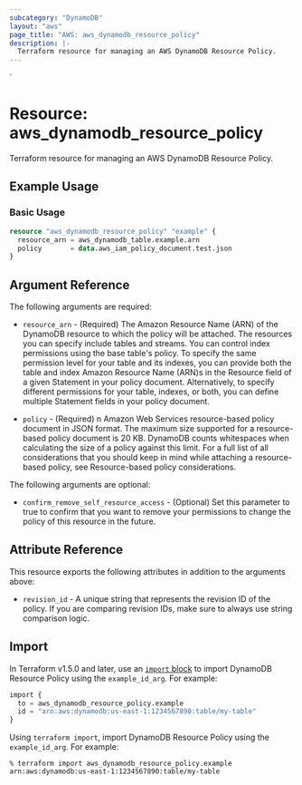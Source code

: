 ```yaml
---
subcategory: "DynamoDB"
layout: "aws"
page_title: "AWS: aws_dynamodb_resource_policy"
description: |-
  Terraform resource for managing an AWS DynamoDB Resource Policy.
---
```

<!---
TIP: A few guiding principles for writing documentation:
1. Use simple language while avoiding jargon and figures of speech.
2. Focus on brevity and clarity to keep a reader's attention.
3. Use active voice and present tense whenever you can.
4. Document your feature as it exists now; do not mention the future or past if you can help it.
5. Use accessible and inclusive language.
--->`

# Resource: aws_dynamodb_resource_policy

Terraform resource for managing an AWS DynamoDB Resource Policy.

## Example Usage

### Basic Usage

```terraform
resource "aws_dynamodb_resource_policy" "example" {
  resource_arn = aws_dynamodb_table.example.arn
  policy       = data.aws_iam_policy_document.test.json
}
```

## Argument Reference

The following arguments are required:

* `resource_arn` - (Required) The Amazon Resource Name (ARN) of the DynamoDB resource to which the policy will be attached. The resources you can specify include tables and streams. You can control index permissions using the base table's policy. To specify the same permission level for your table and its indexes, you can provide both the table and index Amazon Resource Name (ARN)s in the Resource field of a given Statement in your policy document. Alternatively, to specify different permissions for your table, indexes, or both, you can define multiple Statement fields in your policy document.

* `policy` - (Required) n Amazon Web Services resource-based policy document in JSON format. The maximum size supported for a resource-based policy document is 20 KB. DynamoDB counts whitespaces when calculating the size of a policy against this limit. For a full list of all considerations that you should keep in mind while attaching a resource-based policy, see Resource-based policy considerations.

The following arguments are optional:

* `confirm_remove_self_resource_access` - (Optional) Set this parameter to true to confirm that you want to remove your permissions to change the policy of this resource in the future.

## Attribute Reference

This resource exports the following attributes in addition to the arguments above:

* `revision_id` -  A unique string that represents the revision ID of the policy. If you are comparing revision IDs, make sure to always use string comparison logic.

## Import

In Terraform v1.5.0 and later, use an [`import` block](https://developer.hashicorp.com/terraform/language/import) to import DynamoDB Resource Policy using the `example_id_arg`. For example:

```terraform
import {
  to = aws_dynamodb_resource_policy.example
  id = "arn:aws:dynamodb:us-east-1:1234567890:table/my-table"
}
```

Using `terraform import`, import DynamoDB Resource Policy using the `example_id_arg`. For example:

```console
% terraform import aws_dynamodb_resource_policy.example arn:aws:dynamodb:us-east-1:1234567890:table/my-table
```
